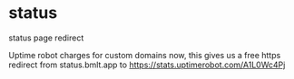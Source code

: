 # status

status page redirect

Uptime robot charges for custom domains now, this gives us a free https redirect 
from status.bmlt.app to https://stats.uptimerobot.com/A1L0Wc4Pj


